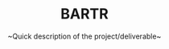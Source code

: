 ---
layout: project
order: 100
title: BARTR
subtitle: ~Quick description of the project/deliverable~
industry: Telecom
summary: ~More in depth description of the project and the company~
background_color: white
---